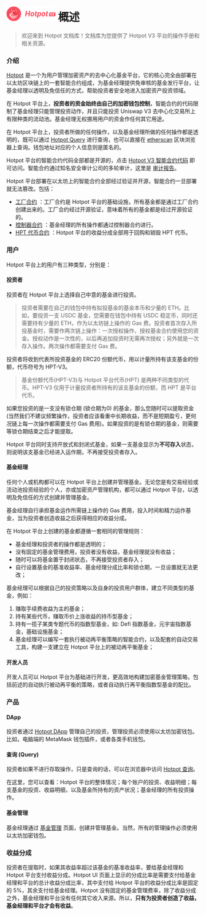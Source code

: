 # <img src="..\assets\imgs\logo.png" alt="Hotpot"/> 概述

> 欢迎来到 Hotpot 文档库！文档库为您提供了 Hotpot V3 平台的操作手册和相关资源。

### 介绍

[Hotpot](https://hotpot.fund) 是一个为用户管理加密资产的去中心化基金平台，它的核心完全由部署在以太坊区块链上的一套智能合约组成，为基金经理提供免审核的基金发行平台，让基金经理以透明及免信任的方式，帮助投资者安全地进入加密资产投资领域。

在 Hotpot 平台上，**投资者的资金始终由自己的加密钱包控制**，智能合约的代码限制了基金经理只能管理投资动作，并且只能投资 Uniswap V3 去中心化交易所上有限种类的流动池。基金经理无权挪用用户的资金作任何其它用途。

在 Hotpot 平台上，投资者所做的任何操作，以及基金经理所做的任何操作都是透明的，既可以通过 [Hotpot Query](https://query.hotpot.fund) 进行查询，也可以直接在 [etherscan](https://cn.etherscan.com) 区块浏览器上查询。钱包地址对应的个人信息则是匿名的。

Hotpot 平台的智能合约代码全部都是开源的，点击 [Hotpot V3 智能合约代码](https://github.com/HotPotFund/HotPotFundsV3) 即可访问。智能合约通过知名安全审计公司的多轮审计，这里是 [审计报告](https://attest.im/attestation/searchResult?qurey=0e0851f0a849434a89193db957b2c170)。

Hotpot 平台部署在以太坊上的智能合约全部经过验证并开源，智能合约一旦部署就无法篡改。包括：

* [工厂合约](https://cn.etherscan.com/address/0xe9cf1fd8d9d804ef3ce6754776144b86c93efb8d) ：工厂合约是 Hotpot 平台的基础设施，所有基金都是通过工厂合约创建出来的。工厂合约经过开源验证，意味着所有的基金都是经过开源验证的。
* [控制器合约](https://cn.etherscan.com/address/0xb440bd39870a94ba1131c6182ca5fba589d5449e) ：基金经理的所有操作都通过控制器合约进行。
* [HPT 代币合约](https://cn.etherscan.com/token/0x615D8e5e1344B36A95F6ecd8e6CDA020E84dc25b) ：Hotpot 平台的收益分成全部用于回购和销毁 HPT 代币。

### 用户

Hotpot 平台上的用户有三种类型，分别是：

#### 投资者

投资者在 Hotpot 平台上选择自己中意的基金进行投资。

> 投资者需要在自己的钱包中持有拟投基金的基金本币和少量的 ETH。比如，要投资一支 USDC 基金，您需要在钱包中持有 USDC 稳定币，同时还需要持有少量的 ETH，作为以太坊链上操作的 Gas 费。投资者首次存入所投基金时，需要作两次链上操作：一次授权操作，授权基金合约使用您的资金。授权动作是一次性的，以后再追加投资时无需再次授权；另外就是一次存入操作。两次操作都需要支付 Gas 费。

投资者将收到代表所投资基金的 ERC20 份额代币，用以计量所持有该支基金的份额，代币符号为 HPT-V3。

> 基金份额代币(HPT-V3)与 Hotpot 平台代币(HPT) 是两种不同类型的代币。HPT-V3 仅用于计量投资者所持有的该支基金的份额，而 HPT 是平台代币。

如果您投资的是一支没有锁仓期 (锁仓期为0) 的基金，那么您随时可以提取资金 (当然我们不建议频繁操作，投资者应该看重中长期收益，而不是短期盈亏，更何况链上每一次操作都需要支付 Gas 费用)。如果投资的是有锁仓期的基金，则需要等锁仓期结束之后才能提取。

Hotpot 平台同时支持开放式和封闭式基金，如果一支基金显示为**不可存入**状态，则说明该支基金已经进入运作期，不再接受投资者存入。

#### 基金经理

任何个人或机构都可以在 Hotpot 平台上创建并管理基金。无论您是有交易经验或流动池投资经验的个人，亦或加密资产管理机构，都可以通过 Hotpot 平台，以透明及免信任的方式创建并管理基金。

基金经理自行承担基金运作所需链上操作的 Gas 费用，投入时间和精力运作基金，当为投资者创造收益之后获得相应的收益分成。

在 Hotpot 平台上创建的基金都遵循一套相同的管理规则：

* 基金经理和投资者的操作都是透明的；
* 没有固定的基金管理费用，投资者没有收益，基金经理就没有收益；
* 随时可以将基金置于封闭状态，不再接受投资者存入；
* 自行设置基金的基准收益率、基金经理分成比率和锁仓期，一旦设置就无法更改；

基金经理可以根据自己的投资策略以及自身的投资用户群体，建立不同类型的基金，例如：

1) 赚取手续费收益为主的基金；
2) 持有某些代币，赚取币价上涨收益的持币型基金；
3) 持有一揽子某类专题代币的指数型基金，如: Defi 指数基金，元宇宙指数基金，基础设施基金；
4) 基金经理可以编写一套执行被动再平衡策略的智能合约，以及配套的自动交易工具，构建一支建立在 Hotpot 平台上的被动再平衡基金；

#### 开发人员

开发人员可以 Hotpot 平台为基础进行开发，更高效地构建加密基金管理策略，包括前述的自动执行被动再平衡的策略，或者自动执行再平衡指数型基金的配比。

### 产品

#### DApp

投资者通过 [Hotpot DApp](https://app.hotpot.fund) 管理自己的投资，管理投资必须使用以太坊加密钱包。比如，电脑端的 MetaMask 钱包插件，或者各类手机钱包。

#### 查询 (Query)

投资者如果不进行存取操作，只是查询的话，可以在浏览器中访问 [Hotpot 查询](https://query.hotpot.fund)。

在这里，您可以查看：Hotpot 平台的整体情况；每个账户的投资、收益明细；每支基金的投资、收益明细，以及基金所持有的资产状况；基金经理的所有投资操作。

#### 基金管理

基金经理通过 [基金管理](https://manager.hotpot.fund) 页面，创建并管理基金。当然，所有的管理操作必须使用以太坊加密钱包。

### 收益分成

投资者在提取时，如果其收益率超过该基金的基准收益率，要给基金经理和 Hotpot 平台支付收益分成。Hotpot UI 页面上显示的分成比率是需要支付给基金经理和平台的总计收益分成比率，其中支付给 Hotpot 平台的收益分成比率是固定的 5%，其余支付给基金经理。Hotpot 没有固定的基金管理费率，除了收益分成之外，基金经理和平台没有任何其它收入来源。所以，**只有为投资者创造了收益，基金经理和平台才会有收益**。 



